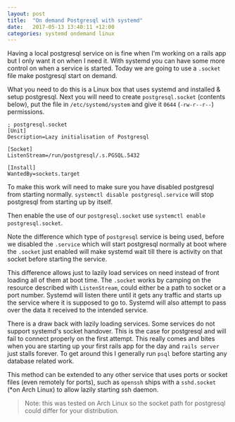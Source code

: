 ```yaml
---
layout: post
title:  "On demand Postgresql with systemd"
date:   2017-05-13 13:40:11 +12:00
categories: systemd ondemand linux
---
```


Having a local postgresql service on is fine when I'm working on a rails app
but I only want it on when I need it.
With systemd you can have some more control on when a service is started.
Today we are going to use a `.socket` file make postgresql start on demand.

What you need to do this is a Linux box that uses systemd and installed & setup postgresql.
Next you will need to create `postgresql.socket` (contents below),
put the file in `/etc/systemd/system` and give it `0644` (`-rw-r--r--`) permissions.

```systemd
; postgresql.socket
[Unit]
Description=Lazy initialisation of Postgresql

[Socket]
ListenStream=/run/postgresql/.s.PGSQL.5432

[Install]
WantedBy=sockets.target
```

To make this work will need to make sure you have disabled
postgresql from starting normally.
`systemctl disable postgresql.service` will stop postgresql from starting up by itself.

Then enable the use of our `postgresql.socket` use `systemctl enable postgresql.socket`.

Note the difference which type of `postgresql` service is being used,
before we disabled the `.service` which will start postgresql normally at boot
where the `.socket` just enabled will make systemd wait till there is activity on
that socket before starting the service.

This difference allows just to lazily load services on need instead of front loading
all of them at boot time.
The `.socket` works by camping on the resource described with `ListenStream`, could either
be a path to socket or a port number. Systemd will listen there until it gets any traffic
and starts up the service where it is supposed to go to. Systemd will also attempt to pass
over the data it received to the intended service.

There is a draw back with lazily loading services. Some services do not
support systemd's socket handover. This is the case for postgresql and will
fail to connect properly on the first attempt.
This really comes and bites when you are starting up your first rails app for
the day and `rails server` just stalls forever.
To get around this I generally run `psql` before starting any database related work.

This method can be extended to any other service that uses ports or
socket files (even remotely for ports), such as `openssh` ships with a `sshd.socket` (\*on Arch Linux) to allow
lazily starting ssh daemon.

> Note: this was tested on Arch Linux so the socket path for postgresql could differ for your
distribution.
